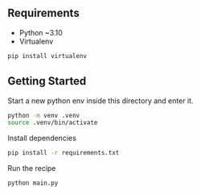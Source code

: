 ## Requirements


* Python ~3.10
* Virtualenv
```bash
pip install virtualenv
```

## Getting Started

Start a new python env inside this directory and enter it.

```bash
python -m venv .venv
source .venv/bin/activate
```

Install dependencies
```bash
pip install -r requirements.txt
```

Run the recipe

```bash
python main.py
```